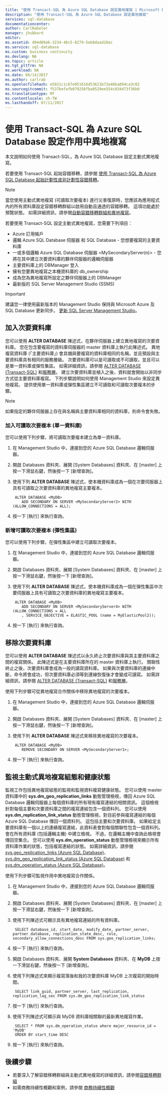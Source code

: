 ```yaml
---
title: "使用 Transact-SQL 為 Azure SQL Database 設定異地複寫 | Microsoft Docs"
description: "使用 Transact-SQL 為 Azure SQL Database 設定異地複寫"
services: sql-database
documentationcenter: 
author: CarlRabeler
manager: jhubbard
editor: 
ms.assetid: d94d89a6-3234-46c5-8279-5eb8daad10ac
ms.service: sql-database
ms.custom: business continuity
ms.devlang: NA
ms.topic: article
ms.tgt_pltfrm: NA
ms.workload: NA
ms.date: 04/14/2017
ms.author: carlrab
ms.openlocfilehash: e5011c1c67e051616d53621b72e46ba894ca3c02
ms.sourcegitcommit: f537befafb079256fba0529ee554c034d73f36b0
ms.translationtype: MT
ms.contentlocale: zh-TW
ms.lasthandoff: 07/11/2017
---
```

# <a name="configure-active-geo-replication-for-azure-sql-database-with-transact-sql"></a>使用 Transact-SQL 為 Azure SQL Database 設定作用中異地複寫

本文說明如何使用 Transact-SQL，為 Azure SQL Database 設定主動式異地複寫。

若要使用 Transact-SQL 起始容錯移轉，請參閱 [使用 Transact-SQL 為 Azure SQL Database 起始計劃性或非計劃性容錯移轉](sql-database-geo-replication-failover-transact-sql.md)。

> [!NOTE]
> 當您使用主動式異地複寫 (可讀取次要複本) 進行災害復原時，您應該為應用程式內的所有資料庫設定容錯移轉群組以啟用自動且通透的容錯移轉。 這項功能處於預覽狀態。 如需詳細資訊，請參閱[自動容錯移轉群組和異地複寫](sql-database-geo-replication-overview.md)。
> 
> 

若要使用 Transact-SQL 設定主動式異地複寫，您需要下列項目：

* Azure 訂用帳戶
* 邏輯 Azure SQL Database 伺服器 <MyLocalServer> 和 SQL Database <MyDB> - 您想要複寫的主要資料庫
* 一或多個邏輯 Azure SQL Database 伺服器 <MySecondaryServer(n)> - 您將在其中建立次要資料庫的夥伴伺服器的邏輯伺服器
* 主要資料庫上的 DBManager 登入
* 擁有您要異地複寫之本機資料庫的 db_ownership
* 成為您為異地複寫所設定之夥伴伺服器上的 DBManager
* 最新版的 SQL Server Management Studio (SSMS)

> [!IMPORTANT]
> 建議您一律使用最新版本的 Management Studio 保持與 Microsoft Azure 及 SQL Database 更新同步。 [更新 SQL Server Management Studio](https://msdn.microsoft.com/library/mt238290.aspx)。
> 
> 

## <a name="add-secondary-database"></a>加入次要資料庫
您可以使用 **ALTER DATABASE** 陳述式，在夥伴伺服器上建立異地複寫的次要資料庫。 您在包含要複寫的資料庫伺服器的 master 資料庫上執行此陳述式。 異地複寫資料庫 (「主要資料庫」) 會具備與要複寫的資料庫相同的名稱，並且預設與主要資料庫具有相同的服務層級。 次要資料庫可以是可讀取或不可讀取，並且可以是單一資料庫或彈性集區。 如需詳細資訊，請參閱 [ALTER DATABASE (Transact-SQL)](https://msdn.microsoft.com/library/mt574871.aspx) 和[服務層](sql-database-service-tiers.md)。
建立次要資料庫並植入之後，資料就會開始以非同步方式從主要資料庫複寫。 下列步驟說明如何使用 Management Studio 來設定異地複寫。 提供使用單一資料庫或彈性集區建立不可讀取和可讀取次要複本的步驟。

> [!NOTE]
> 如果指定的夥伴伺服器上存在與名稱與主要資料庫相同的資料庫，則命令會失敗。
> 

### <a name="add-readable-secondary-single-database"></a>加入可讀取次要複本 (單一資料庫)
您可以使用下列步驟，將可讀取次要複本建立為單一資料庫。

1. 在 Management Studio 中，連接到您的 Azure SQL Database 邏輯伺服器。
2. 開啟 Databases 資料夾、展開 [System Databases] 資料夾、在 [master] 上按一下滑鼠右鍵，然後按一下 [新增查詢]。
3. 使用下列 **ALTER DATABASE** 陳述式，使本機資料庫成為一個在次要伺服器上具有可讀取之次要資料庫的異地複寫主要複本。
   
        ALTER DATABASE <MyDB>
           ADD SECONDARY ON SERVER <MySecondaryServer2> WITH (ALLOW_CONNECTIONS = ALL);
4. 按一下 [執行]  來執行查詢。

### <a name="add-readable-secondary-elastic-pool"></a>新增可讀取次要複本 (彈性集區)
您可以使用下列步驟，在彈性集區中建立可讀取次要複本。

1. 在 Management Studio 中，連接到您的 Azure SQL Database 邏輯伺服器。
2. 開啟 Databases 資料夾、展開 [System Databases] 資料夾、在 [master] 上按一下滑鼠右鍵，然後按一下 [新增查詢]。
3. 使用下列 **ALTER DATABASE** 陳述式，使本機資料庫成為一個在彈性集區中次要伺服器上具有可讀取之次要資料庫的異地複寫主要複本。
   
        ALTER DATABASE <MyDB>
           ADD SECONDARY ON SERVER <MySecondaryServer4> WITH (ALLOW_CONNECTIONS = ALL
           , SERVICE_OBJECTIVE = ELASTIC_POOL (name = MyElasticPool2));
4. 按一下 [執行]  來執行查詢。

## <a name="remove-secondary-database"></a>移除次要資料庫
您可以使用 **ALTER DATABASE** 陳述式以永久終止次要資料庫與其主要資料庫之間的複寫關係。 此陳述式是在主要資料庫所在的 master 資料庫上執行。 關聯性終止之後，次要資料庫會成為一般的讀寫資料庫。 如果與次要資料庫的連線中斷，命令將會成功，但次要資料庫必須等到連線恢復後才會變成可讀寫。 如需詳細資訊，請參閱 [ALTER DATABASE (Transact-SQL)](https://msdn.microsoft.com/library/mt574871.aspx) 和[服務層](sql-database-service-tiers.md)。

使用下列步驟可從異地複寫合作關係中移除異地複寫的次要複本。

1. 在 Management Studio 中，連接到您的 Azure SQL Database 邏輯伺服器。
2. 開啟 Databases 資料夾、展開 [System Databases] 資料夾、在 [master] 上按一下滑鼠右鍵，然後按一下 [新增查詢]。
3. 使用下列 **ALTER DATABASE** 陳述式來移除異地複寫的次要複本。
   
        ALTER DATABASE <MyDB>
           REMOVE SECONDARY ON SERVER <MySecondaryServer1>;
4. 按一下 [執行]  來執行查詢。

## <a name="monitor-active-geo-replication-configuration-and-health"></a>監視主動式異地複寫組態和健康狀態

監視工作包括異地複寫組態的監視和監視資料複寫健康狀態。  您可以使用 master 資料庫中的 **sys.dm_geo_replication_links** 動態管理檢視，傳回 Azure SQL Database 邏輯伺服器上每個資料庫的所有現有複寫連結的相關資訊。 這個檢視針對每個主要和次要資料庫之間的複寫連結包含一個資料列。 您可以使用 **sys.dm_replication_link_status** 動態管理檢視，對目前參與複寫連結的每個 Azure SQL Database 傳回一個資料列。 這包括主要和次要資料庫。 如果給定主要資料庫有一個以上的連續複寫連結，此資料表會對每個關聯性包含一個資料列。 會在所有資料庫 (包括邏輯主機) 中建立檢視。 不過，在邏輯主機中查詢此檢視會傳回空集合。 您可以使用 **sys.dm_operation_status** 動態管理檢視來顯示所有資料庫作業的狀態，包括複寫連結的狀態。 如需詳細資訊，請參閱 [sys.geo_replication_links (Azure SQL Database)](https://msdn.microsoft.com/library/mt575501.aspx)、[sys.dm_geo_replication_link_status (Azure SQL Database)](https://msdn.microsoft.com/library/mt575504.aspx) 和 [sys.dm_operation_status (Azure SQL Database)](https://msdn.microsoft.com/library/dn270022.aspx)。

使用下列步驟可監視作用中異地複寫合作關係。

1. 在 Management Studio 中，連接到您的 Azure SQL Database 邏輯伺服器。
2. 開啟 Databases 資料夾、展開 [System Databases] 資料夾、在 [master] 上按一下滑鼠右鍵，然後按一下 [新增查詢]。
3. 使用下列陳述式可顯示具有異地複寫連結的所有資料庫。
   
        SELECT database_id, start_date, modify_date, partner_server, partner_database, replication_state_desc, role, secondary_allow_connections_desc FROM sys.geo_replication_links;
4. 按一下 [執行]  來執行查詢。
5. 開啟 Databases 資料夾、展開 **System Databases** 資料夾、在 **MyDB** 上按一下滑鼠右鍵，然後按一下 [新增查詢]。
6. 使用下列陳述式來顯示複寫落後和我的次要資料庫 MyDB 上次複寫的開始時間。
   
        SELECT link_guid, partner_server, last_replication, replication_lag_sec FROM sys.dm_geo_replication_link_status
7. 按一下 [執行]  來執行查詢。
8. 使用下列陳述式可顯示與 MyDB 資料庫相關聯的最新異地複寫作業。
   
        SELECT * FROM sys.dm_operation_status where major_resource_id = 'MyDB'
        ORDER BY start_time DESC
9. 按一下 [執行]  來執行查詢。

## <a name="next-steps"></a>後續步驟
* 若要深入了解容錯移轉群組與主動式異地複寫的詳細資訊，請參閱[容錯移轉群組](sql-database-geo-replication-overview.md)
* 如需商務持續性概觀和案例，請參閱 [商務持續性概觀](sql-database-business-continuity.md)

